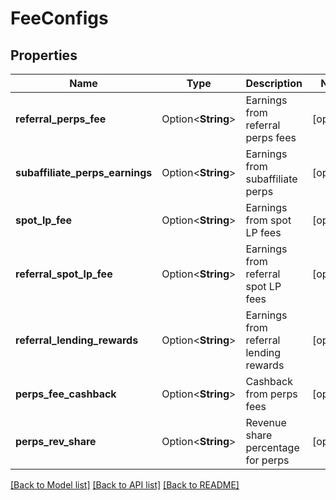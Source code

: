 # FeeConfigs

## Properties

Name | Type | Description | Notes
------------ | ------------- | ------------- | -------------
**referral_perps_fee** | Option<**String**> | Earnings from referral perps fees | [optional]
**subaffiliate_perps_earnings** | Option<**String**> | Earnings from subaffiliate perps | [optional]
**spot_lp_fee** | Option<**String**> | Earnings from spot LP fees | [optional]
**referral_spot_lp_fee** | Option<**String**> | Earnings from referral spot LP fees | [optional]
**referral_lending_rewards** | Option<**String**> | Earnings from referral lending rewards | [optional]
**perps_fee_cashback** | Option<**String**> | Cashback from perps fees | [optional]
**perps_rev_share** | Option<**String**> | Revenue share percentage for perps | [optional]

[[Back to Model list]](../README.md#documentation-for-models) [[Back to API list]](../README.md#documentation-for-api-endpoints) [[Back to README]](../README.md)


